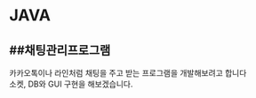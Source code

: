 # JAVA
##채팅관리프로그램
-------------------------
카카오톡이나 라인처럼 채팅을 주고 받는 프로그램을 개발해보려고 합니다<br>
소켓, DB와 GUI 구현을 해보겠습니다.
